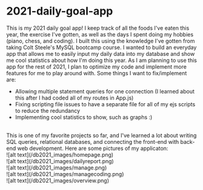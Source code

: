 # 2021-daily-goal-app
This is my 2021 daily goal app! I keep track of all the foods I've eaten this year, the exercise I've gotten, as well as the days I spent doing my hobbies (piano, chess, and coding). I built this using the knowledge I've gotten from taking Colt Steele's MySQL bootcamp course. I wanted to build an everyday app that allows me to easily input my daily data into my database and show me cool statistics about how I'm doing this year.
As I am planning to use this app for the rest of 2021, I plan to optimize my code and implement more features for me to play around with. Some things I want to fix/implement are:
  - Allowing multiple statement queries for one connection (I learned about this after I had coded all of my routes in App.js)
  - Fixing scripting file issues to have a separate file for all of my ejs scripts to reduce the redundancy
  - Implementing cool statistics to show, such as graphs :)
 <br>
This is one of my favorite projects so far, and I've learned a lot about writing SQL queries, relational databases, and connecting the front-end with back-end web development.
Here are some pictures of my applicaton:
<br>
![alt text](/db2021_images/homepage.png)
<br>
![alt text](/db2021_images/dailyreport.png)
<br>
![alt text](/db2021_images/manage.png)
<br>
![alt text](/db2021_images/managecoding.png)
<br>
![alt text](/db2021_images/overview.png)
